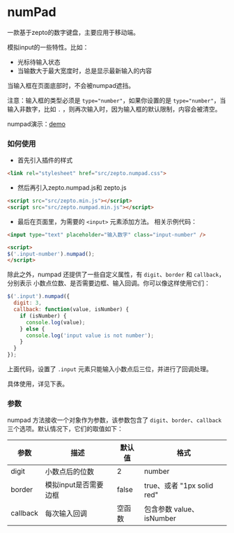 # numPad

一款基于zepto的数字键盘，主要应用于移动端。

模拟input的一些特性。比如：

- 光标待输入状态
- 当输数大于最大宽度时，总是显示最新输入的内容

当输入框在页面底部时，不会被numpad遮挡。

注意：输入框的类型必须是 `type="number"`，如果你设置的是 `type="number"`，当输入非数字，比如 `.` ，则再次输入时，因为输入框的默认限制，内容会被清空。

numpad演示：[demo](http://joy-yi0905.github.io/numPad/demo/index.html)

### 如何使用

- 首先引入插件的样式

```html
<link rel="stylesheet" href="src/zepto.numpad.css">
```

- 然后再引入zepto.numpad.js和 zepto.js

```html
<script src="src/zepto.min.js"></script>
<script src="src/zepto.numpad.min.js"></script>
```

- 最后在页面里，为需要的 `<input>` 元素添加方法。 相关示例代码：

```html
<input type="text" placeholder="输入数字" class="input-number" />

<script>
$('.input-number').numpad();
</script>
```

除此之外，numpad 还提供了一些自定义属性，有 `digit`、`border` 和 `callback`，分别表示 小数点位数、是否需要边框、输入回调。你可以像这样使用它们：

```js
$('.input').numpad({
  digit: 3,
  callback: function(value, isNumber) {
    if (isNumber) {
	  console.log(value);
	} else {
	  console.log('input value is not number');
	}
  }
});
```

上面代码，设置了 `.input` 元素只能输入小数点后三位，并进行了回调处理。

具体使用，详见下表。


### 参数

numpad 方法接收一个对象作为参数，该参数包含了 `digit`、`border`、`callback` 三个选项。默认情况下，它们的取值如下：

| **参数** | **描述** | **默认值** | **格式** |
|----------|----------|------------|----------|
| digit | 小数点后的位数 | 2 | number |
| border | 模拟input是否需要边框 | false |true、或者 "1px solid red"  |
| callback | 每次输入回调 | 空函数 | 包含参数 value、isNumber |


